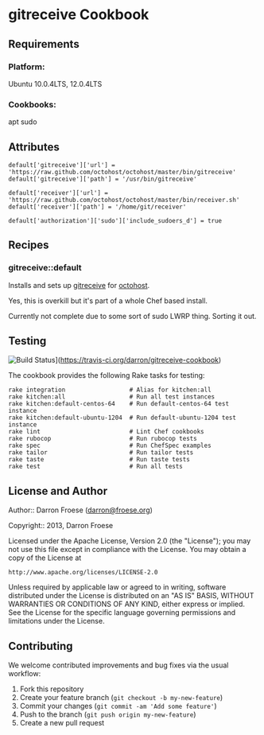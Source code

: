 gitreceive Cookbook
=================

Requirements
------------

### Platform:

Ubuntu 10.0.4LTS, 12.0.4LTS

### Cookbooks:

apt
sudo

Attributes
----------

```
default['gitreceive']['url'] = 'https://raw.github.com/octohost/octohost/master/bin/gitreceive'
default['gitreceive']['path'] = '/usr/bin/gitreceive'

default['receiver']['url'] = 'https://raw.github.com/octohost/octohost/master/bin/receiver.sh'
default['receiver']['path'] = '/home/git/receiver'

default['authorization']['sudo']['include_sudoers_d'] = true
```

Recipes
-------

### gitreceive::default

Installs and sets up [gitreceive](https://github.com/progrium/gitreceive) for [octohost](https://github.com/octohost/octohost).

Yes, this is overkill but it's part of a whole Chef based install.

Currently not complete due to some sort of sudo LWRP thing. Sorting it out.

Testing
-------

![Build Status](https://travis-ci.org/darron/gitreceive-cookbook.png?branch=master)](https://travis-ci.org/darron/gitreceive-cookbook)

The cookbook provides the following Rake tasks for testing:

    rake integration                  # Alias for kitchen:all
    rake kitchen:all                  # Run all test instances
    rake kitchen:default-centos-64    # Run default-centos-64 test instance
    rake kitchen:default-ubuntu-1204  # Run default-ubuntu-1204 test instance
    rake lint                         # Lint Chef cookbooks
    rake rubocop                      # Run rubocop tests
    rake spec                         # Run ChefSpec examples
    rake tailor                       # Run tailor tests
    rake taste                        # Run taste tests
    rake test                         # Run all tests

License and Author
------------------

Author:: Darron Froese (darron@froese.org)

Copyright:: 2013, Darron Froese

Licensed under the Apache License, Version 2.0 (the "License");
you may not use this file except in compliance with the License.
You may obtain a copy of the License at

    http://www.apache.org/licenses/LICENSE-2.0

Unless required by applicable law or agreed to in writing, software
distributed under the License is distributed on an "AS IS" BASIS,
WITHOUT WARRANTIES OR CONDITIONS OF ANY KIND, either express or implied.
See the License for the specific language governing permissions and
limitations under the License.

Contributing
------------

We welcome contributed improvements and bug fixes via the usual workflow:

1. Fork this repository
2. Create your feature branch (`git checkout -b my-new-feature`)
3. Commit your changes (`git commit -am 'Add some feature'`)
4. Push to the branch (`git push origin my-new-feature`)
5. Create a new pull request
